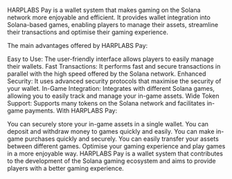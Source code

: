 HARPLABS Pay is a wallet system that makes gaming on the Solana network more enjoyable and efficient. It provides wallet integration into Solana-based games, enabling players to manage their assets, streamline their transactions and optimise their gaming experience.

The main advantages offered by HARPLABS Pay:

Easy to Use: The user-friendly interface allows players to easily manage their wallets.
Fast Transactions: It performs fast and secure transactions in parallel with the high speed offered by the Solana network.
Enhanced Security: It uses advanced security protocols that maximise the security of your wallet.
In-Game Integration: Integrates with different Solana games, allowing you to easily track and manage your in-game assets.
Wide Token Support: Supports many tokens on the Solana network and facilitates in-game payments.
With HARPLABS Pay:

You can securely store your in-game assets in a single wallet.
You can deposit and withdraw money to games quickly and easily.
You can make in-game purchases quickly and securely.
You can easily transfer your assets between different games.
Optimise your gaming experience and play games in a more enjoyable way.
HARPLABS Pay is a wallet system that contributes to the development of the Solana gaming ecosystem and aims to provide players with a better gaming experience.
